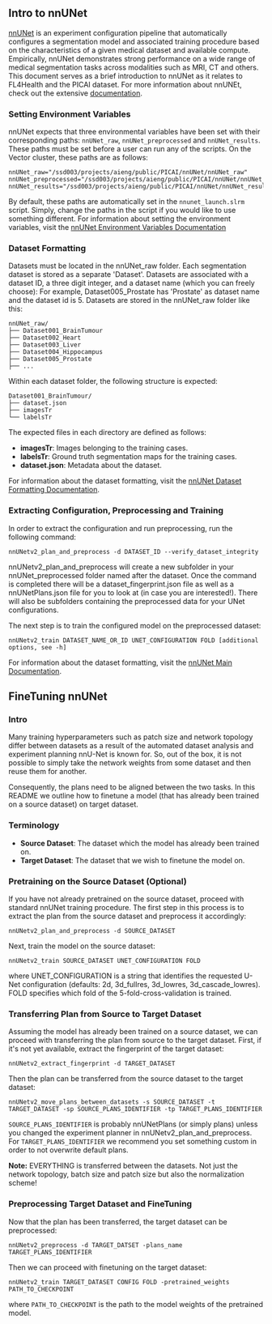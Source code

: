 ## Intro to nnUNet
[nnUNet](https://github.com/MIC-DKFZ/nnUNet) is an experiment configuration pipeline that automatically configures a segmentation model and associated training procedure based on the characteristics of a given medical dataset and available compute. Empirically, nnUNet demonstrates strong performance on a wide range of medical segmentation tasks across modalities such as MRI, CT and others. This document serves as a brief introduction to nnUNet as it relates to FL4Health and the PICAI dataset. For more information about nnUNEt, check out the extensive [documentation](https://github.com/MIC-DKFZ/nnUNet/tree/master/documentation).

### Setting Environment Variables
nnUNet expects that three environmental variables have been set with their corresponding paths: `nnUNet_raw`, `nnUNet_preprocessed` and `nnUNet_results`. These paths must be set before a user can run any of the scripts. On the Vector cluster, these paths are as follows:
```
nnUNet_raw="/ssd003/projects/aieng/public/PICAI/nnUNet/nnUNet_raw"
nnUNet_preprocessed="/ssd003/projects/aieng/public/PICAI/nnUNet/nnUNet_preprocessed"
nnUNet_results="/ssd003/projects/aieng/public/PICAI/nnUNet/nnUNet_results"
```
By default, these paths are automatically set in the `nnunet_launch.slrm` script. Simply, change the paths in the script if you would like to use something different. For information about setting the environment variables, visit the [nnUNet Environment Variables Documentation](https://github.com/MIC-DKFZ/nnUNet/blob/master/documentation/set_environment_variables.md)

### Dataset Formatting
Datasets must be located in the nnUNet_raw folder. Each segmentation dataset is stored as a separate 'Dataset'. Datasets are associated with a dataset ID, a three digit integer, and a dataset name (which you can freely choose): For example, Dataset005_Prostate has 'Prostate' as dataset name and the dataset id is 5. Datasets are stored in the nnUNet_raw folder like this:
```
nnUNet_raw/
├── Dataset001_BrainTumour
├── Dataset002_Heart
├── Dataset003_Liver
├── Dataset004_Hippocampus
├── Dataset005_Prostate
├── ...
```
Within each dataset folder, the following structure is expected:
```
Dataset001_BrainTumour/
├── dataset.json
├── imagesTr
└── labelsTr
```

The expected files in each directory are defined as follows:
- **imagesTr**: Images belonging to the training cases.
- **labelsTr**: Ground truth segmentation maps for the training cases.
- **dataset.json**: Metadata about the dataset.

For information about the dataset formatting, visit the [nnUNet Dataset Formatting Documentation](https://github.com/MIC-DKFZ/nnUNet/blob/master/documentation/dataset_format.md).

### Extracting Configuration, Preprocessing and Training
In order to extract the configuration and run preprocessing, run the following command:

```
nnUNetv2_plan_and_preprocess -d DATASET_ID --verify_dataset_integrity
```
nnUNetv2_plan_and_preprocess will create a new subfolder in your nnUNet_preprocessed folder named after the dataset. Once the command is completed there will be a dataset_fingerprint.json file as well as a nnUNetPlans.json file for you to look at (in case you are interested!). There will also be subfolders containing the preprocessed data for your UNet configurations.

The next step is to train the configured model on the preprocessed dataset:
```
nnUNetv2_train DATASET_NAME_OR_ID UNET_CONFIGURATION FOLD [additional options, see -h]
```

For information about the dataset formatting, visit the [nnUNet Main Documentation](https://github.com/MIC-DKFZ/nnUNet/blob/master/documentation/how_to_use_nnunet.md).


## FineTuning nnUNet
### Intro
Many training hyperparameters such as patch size and network topology differ between datasets as a result of the automated dataset analysis and experiment planning nnU-Net is known for. So, out of the box, it is not possible to simply take the network weights from some dataset and then reuse them for another.

Consequently, the plans need to be aligned between the two tasks. In this README we outline how to finetune a model (that has already been trained on a source dataset) on target dataset.

### Terminology
- **Source Dataset**: The dataset which the model has already been trained on.
- **Target Dataset**: The dataset that we wish to finetune the model on.

### Pretraining on the Source Dataset (Optional)
If you have not already pretrained on the source dataset, proceed with standard nnUNet training procedure. The first step in this process is to extract the plan from the source dataset and preprocess it accordingly:
```
nnUNetv2_plan_and_preprocess -d SOURCE_DATASET
```
Next, train the model on the source dataset:
```
nnUNetv2_train SOURCE_DATASET UNET_CONFIGURATION FOLD
```
where UNET_CONFIGURATION is a string that identifies the requested U-Net configuration (defaults: 2d, 3d_fullres, 3d_lowres, 3d_cascade_lowres). FOLD specifies which fold of the 5-fold-cross-validation is trained.

### Transferring Plan from Source to Target Dataset
Assuming the model has already been trained on a source dataset, we can proceed  with transferring the plan from source to the target dataset. First, if it's not yet available, extract the fingerprint of the target dataset:
```
nnUNetv2_extract_fingerprint -d TARGET_DATASET
```
Then the plan can be transferred from the source dataset to the target dataset:
```
nnUNetv2_move_plans_between_datasets -s SOURCE_DATASET -t TARGET_DATASET -sp SOURCE_PLANS_IDENTIFIER -tp TARGET_PLANS_IDENTIFIER
```
`SOURCE_PLANS_IDENTIFIER` is probably nnUNetPlans (or simply plans) unless you changed the experiment planner in nnUNetv2_plan_and_preprocess. For `TARGET_PLANS_IDENTIFIER` we recommend you set something custom in order to not overwrite default plans.

**Note:** EVERYTHING is transferred between the datasets. Not just the network topology, batch size and patch size but also the normalization scheme!

### Preprocessing Target Dataset and FineTuning
Now that the plan has been transferred, the target dataset can be preprocessed:
```
nnUNetv2_preprocess -d TARGET_DATSET -plans_name TARGET_PLANS_IDENTIFIER
```
Then we can proceed with finetuning on the target dataset:
```
nnUNetv2_train TARGET_DATASET CONFIG FOLD -pretrained_weights PATH_TO_CHECKPOINT
```
where `PATH_TO_CHECKPOINT` is the path to the model weights of the pretrained model.
